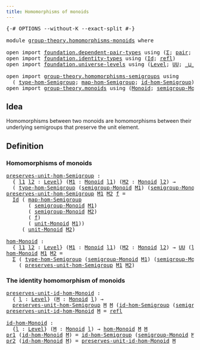 ```yaml
---
title: Homomorphisms of monoids
---
```


<pre class="Agda"><a id="50" class="Symbol">{-#</a> <a id="54" class="Keyword">OPTIONS</a> <a id="62" class="Pragma">--without-K</a> <a id="74" class="Pragma">--exact-split</a> <a id="88" class="Symbol">#-}</a>

<a id="93" class="Keyword">module</a> <a id="100" href="group-theory.homomorphisms-monoids.html" class="Module">group-theory.homomorphisms-monoids</a> <a id="135" class="Keyword">where</a>

<a id="142" class="Keyword">open</a> <a id="147" class="Keyword">import</a> <a id="154" href="foundation.dependent-pair-types.html" class="Module">foundation.dependent-pair-types</a> <a id="186" class="Keyword">using</a> <a id="192" class="Symbol">(</a><a id="193" href="foundation-core.dependent-pair-types.html#515" class="Record">Σ</a><a id="194" class="Symbol">;</a> <a id="196" href="foundation-core.dependent-pair-types.html#588" class="InductiveConstructor">pair</a><a id="200" class="Symbol">;</a> <a id="202" href="foundation-core.dependent-pair-types.html#605" class="Field">pr1</a><a id="205" class="Symbol">;</a> <a id="207" href="foundation-core.dependent-pair-types.html#617" class="Field">pr2</a><a id="210" class="Symbol">)</a>
<a id="212" class="Keyword">open</a> <a id="217" class="Keyword">import</a> <a id="224" href="foundation.identity-types.html" class="Module">foundation.identity-types</a> <a id="250" class="Keyword">using</a> <a id="256" class="Symbol">(</a><a id="257" href="foundation-core.identity-types.html#1767" class="Datatype">Id</a><a id="259" class="Symbol">;</a> <a id="261" href="foundation-core.identity-types.html#1820" class="InductiveConstructor">refl</a><a id="265" class="Symbol">)</a>
<a id="267" class="Keyword">open</a> <a id="272" class="Keyword">import</a> <a id="279" href="foundation.universe-levels.html" class="Module">foundation.universe-levels</a> <a id="306" class="Keyword">using</a> <a id="312" class="Symbol">(</a><a id="313" href="Agda.Primitive.html#597" class="Postulate">Level</a><a id="318" class="Symbol">;</a> <a id="320" href="foundation-core.universe-levels.html#235" class="Primitive">UU</a><a id="322" class="Symbol">;</a> <a id="324" href="Agda.Primitive.html#810" class="Primitive Operator">_⊔_</a><a id="327" class="Symbol">)</a>

<a id="330" class="Keyword">open</a> <a id="335" class="Keyword">import</a> <a id="342" href="group-theory.homomorphisms-semigroups.html" class="Module">group-theory.homomorphisms-semigroups</a> <a id="380" class="Keyword">using</a>
  <a id="388" class="Symbol">(</a> <a id="390" href="group-theory.homomorphisms-semigroups.html#2338" class="Function">type-hom-Semigroup</a><a id="408" class="Symbol">;</a> <a id="410" href="group-theory.homomorphisms-semigroups.html#2476" class="Function">map-hom-Semigroup</a><a id="427" class="Symbol">;</a> <a id="429" href="group-theory.homomorphisms-semigroups.html#4742" class="Function">id-hom-Semigroup</a><a id="445" class="Symbol">)</a>
<a id="447" class="Keyword">open</a> <a id="452" class="Keyword">import</a> <a id="459" href="group-theory.monoids.html" class="Module">group-theory.monoids</a> <a id="480" class="Keyword">using</a> <a id="486" class="Symbol">(</a><a id="487" href="group-theory.monoids.html#1020" class="Function">Monoid</a><a id="493" class="Symbol">;</a> <a id="495" href="group-theory.monoids.html#1105" class="Function">semigroup-Monoid</a><a id="511" class="Symbol">;</a> <a id="513" href="group-theory.monoids.html#2044" class="Function">unit-Monoid</a><a id="524" class="Symbol">)</a>
</pre>
## Idea

Homomorphisms between two monoids are homomorphisms between their underlying semigroups that preserve the unit element.

## Definition

### Homomorphisms of monoids

<pre class="Agda"><a id="preserves-unit-hom-Semigroup"></a><a id="714" href="group-theory.homomorphisms-monoids.html#714" class="Function">preserves-unit-hom-Semigroup</a> <a id="743" class="Symbol">:</a>
  <a id="747" class="Symbol">{</a> <a id="749" href="group-theory.homomorphisms-monoids.html#749" class="Bound">l1</a> <a id="752" href="group-theory.homomorphisms-monoids.html#752" class="Bound">l2</a> <a id="755" class="Symbol">:</a> <a id="757" href="Agda.Primitive.html#597" class="Postulate">Level</a><a id="762" class="Symbol">}</a> <a id="764" class="Symbol">(</a><a id="765" href="group-theory.homomorphisms-monoids.html#765" class="Bound">M1</a> <a id="768" class="Symbol">:</a> <a id="770" href="group-theory.monoids.html#1020" class="Function">Monoid</a> <a id="777" href="group-theory.homomorphisms-monoids.html#749" class="Bound">l1</a><a id="779" class="Symbol">)</a> <a id="781" class="Symbol">(</a><a id="782" href="group-theory.homomorphisms-monoids.html#782" class="Bound">M2</a> <a id="785" class="Symbol">:</a> <a id="787" href="group-theory.monoids.html#1020" class="Function">Monoid</a> <a id="794" href="group-theory.homomorphisms-monoids.html#752" class="Bound">l2</a><a id="796" class="Symbol">)</a> <a id="798" class="Symbol">→</a>
  <a id="802" class="Symbol">(</a> <a id="804" href="group-theory.homomorphisms-semigroups.html#2338" class="Function">type-hom-Semigroup</a> <a id="823" class="Symbol">(</a><a id="824" href="group-theory.monoids.html#1105" class="Function">semigroup-Monoid</a> <a id="841" href="group-theory.homomorphisms-monoids.html#765" class="Bound">M1</a><a id="843" class="Symbol">)</a> <a id="845" class="Symbol">(</a><a id="846" href="group-theory.monoids.html#1105" class="Function">semigroup-Monoid</a> <a id="863" href="group-theory.homomorphisms-monoids.html#782" class="Bound">M2</a><a id="865" class="Symbol">))</a> <a id="868" class="Symbol">→</a> <a id="870" href="foundation-core.universe-levels.html#235" class="Primitive">UU</a> <a id="873" href="group-theory.homomorphisms-monoids.html#752" class="Bound">l2</a>
<a id="876" href="group-theory.homomorphisms-monoids.html#714" class="Function">preserves-unit-hom-Semigroup</a> <a id="905" href="group-theory.homomorphisms-monoids.html#905" class="Bound">M1</a> <a id="908" href="group-theory.homomorphisms-monoids.html#908" class="Bound">M2</a> <a id="911" href="group-theory.homomorphisms-monoids.html#911" class="Bound">f</a> <a id="913" class="Symbol">=</a>
  <a id="917" href="foundation-core.identity-types.html#1767" class="Datatype">Id</a> <a id="920" class="Symbol">(</a> <a id="922" href="group-theory.homomorphisms-semigroups.html#2476" class="Function">map-hom-Semigroup</a>
       <a id="947" class="Symbol">(</a> <a id="949" href="group-theory.monoids.html#1105" class="Function">semigroup-Monoid</a> <a id="966" href="group-theory.homomorphisms-monoids.html#905" class="Bound">M1</a><a id="968" class="Symbol">)</a>
       <a id="977" class="Symbol">(</a> <a id="979" href="group-theory.monoids.html#1105" class="Function">semigroup-Monoid</a> <a id="996" href="group-theory.homomorphisms-monoids.html#908" class="Bound">M2</a><a id="998" class="Symbol">)</a>
       <a id="1007" class="Symbol">(</a> <a id="1009" href="group-theory.homomorphisms-monoids.html#911" class="Bound">f</a><a id="1010" class="Symbol">)</a>
       <a id="1019" class="Symbol">(</a> <a id="1021" href="group-theory.monoids.html#2044" class="Function">unit-Monoid</a> <a id="1033" href="group-theory.homomorphisms-monoids.html#905" class="Bound">M1</a><a id="1035" class="Symbol">))</a>
     <a id="1043" class="Symbol">(</a> <a id="1045" href="group-theory.monoids.html#2044" class="Function">unit-Monoid</a> <a id="1057" href="group-theory.homomorphisms-monoids.html#908" class="Bound">M2</a><a id="1059" class="Symbol">)</a>

<a id="hom-Monoid"></a><a id="1062" href="group-theory.homomorphisms-monoids.html#1062" class="Function">hom-Monoid</a> <a id="1073" class="Symbol">:</a>
  <a id="1077" class="Symbol">{</a> <a id="1079" href="group-theory.homomorphisms-monoids.html#1079" class="Bound">l1</a> <a id="1082" href="group-theory.homomorphisms-monoids.html#1082" class="Bound">l2</a> <a id="1085" class="Symbol">:</a> <a id="1087" href="Agda.Primitive.html#597" class="Postulate">Level</a><a id="1092" class="Symbol">}</a> <a id="1094" class="Symbol">(</a><a id="1095" href="group-theory.homomorphisms-monoids.html#1095" class="Bound">M1</a> <a id="1098" class="Symbol">:</a> <a id="1100" href="group-theory.monoids.html#1020" class="Function">Monoid</a> <a id="1107" href="group-theory.homomorphisms-monoids.html#1079" class="Bound">l1</a><a id="1109" class="Symbol">)</a> <a id="1111" class="Symbol">(</a><a id="1112" href="group-theory.homomorphisms-monoids.html#1112" class="Bound">M2</a> <a id="1115" class="Symbol">:</a> <a id="1117" href="group-theory.monoids.html#1020" class="Function">Monoid</a> <a id="1124" href="group-theory.homomorphisms-monoids.html#1082" class="Bound">l2</a><a id="1126" class="Symbol">)</a> <a id="1128" class="Symbol">→</a> <a id="1130" href="foundation-core.universe-levels.html#235" class="Primitive">UU</a> <a id="1133" class="Symbol">(</a><a id="1134" href="group-theory.homomorphisms-monoids.html#1079" class="Bound">l1</a> <a id="1137" href="Agda.Primitive.html#810" class="Primitive Operator">⊔</a> <a id="1139" href="group-theory.homomorphisms-monoids.html#1082" class="Bound">l2</a><a id="1141" class="Symbol">)</a>
<a id="1143" href="group-theory.homomorphisms-monoids.html#1062" class="Function">hom-Monoid</a> <a id="1154" href="group-theory.homomorphisms-monoids.html#1154" class="Bound">M1</a> <a id="1157" href="group-theory.homomorphisms-monoids.html#1157" class="Bound">M2</a> <a id="1160" class="Symbol">=</a>
  <a id="1164" href="foundation-core.dependent-pair-types.html#515" class="Record">Σ</a> <a id="1166" class="Symbol">(</a> <a id="1168" href="group-theory.homomorphisms-semigroups.html#2338" class="Function">type-hom-Semigroup</a> <a id="1187" class="Symbol">(</a><a id="1188" href="group-theory.monoids.html#1105" class="Function">semigroup-Monoid</a> <a id="1205" href="group-theory.homomorphisms-monoids.html#1154" class="Bound">M1</a><a id="1207" class="Symbol">)</a> <a id="1209" class="Symbol">(</a><a id="1210" href="group-theory.monoids.html#1105" class="Function">semigroup-Monoid</a> <a id="1227" href="group-theory.homomorphisms-monoids.html#1157" class="Bound">M2</a><a id="1229" class="Symbol">))</a>
    <a id="1236" class="Symbol">(</a> <a id="1238" href="group-theory.homomorphisms-monoids.html#714" class="Function">preserves-unit-hom-Semigroup</a> <a id="1267" href="group-theory.homomorphisms-monoids.html#1154" class="Bound">M1</a> <a id="1270" href="group-theory.homomorphisms-monoids.html#1157" class="Bound">M2</a><a id="1272" class="Symbol">)</a>
</pre>
### The identity homomorphism of monoids

<pre class="Agda"><a id="preserves-unit-id-hom-Monoid"></a><a id="1329" href="group-theory.homomorphisms-monoids.html#1329" class="Function">preserves-unit-id-hom-Monoid</a> <a id="1358" class="Symbol">:</a>
  <a id="1362" class="Symbol">{</a> <a id="1364" href="group-theory.homomorphisms-monoids.html#1364" class="Bound">l</a> <a id="1366" class="Symbol">:</a> <a id="1368" href="Agda.Primitive.html#597" class="Postulate">Level</a><a id="1373" class="Symbol">}</a> <a id="1375" class="Symbol">(</a><a id="1376" href="group-theory.homomorphisms-monoids.html#1376" class="Bound">M</a> <a id="1378" class="Symbol">:</a> <a id="1380" href="group-theory.monoids.html#1020" class="Function">Monoid</a> <a id="1387" href="group-theory.homomorphisms-monoids.html#1364" class="Bound">l</a><a id="1388" class="Symbol">)</a> <a id="1390" class="Symbol">→</a>
  <a id="1394" href="group-theory.homomorphisms-monoids.html#714" class="Function">preserves-unit-hom-Semigroup</a> <a id="1423" href="group-theory.homomorphisms-monoids.html#1376" class="Bound">M</a> <a id="1425" href="group-theory.homomorphisms-monoids.html#1376" class="Bound">M</a> <a id="1427" class="Symbol">(</a><a id="1428" href="group-theory.homomorphisms-semigroups.html#4742" class="Function">id-hom-Semigroup</a> <a id="1445" class="Symbol">(</a><a id="1446" href="group-theory.monoids.html#1105" class="Function">semigroup-Monoid</a> <a id="1463" href="group-theory.homomorphisms-monoids.html#1376" class="Bound">M</a><a id="1464" class="Symbol">))</a>
<a id="1467" href="group-theory.homomorphisms-monoids.html#1329" class="Function">preserves-unit-id-hom-Monoid</a> <a id="1496" href="group-theory.homomorphisms-monoids.html#1496" class="Bound">M</a> <a id="1498" class="Symbol">=</a> <a id="1500" href="foundation-core.identity-types.html#1820" class="InductiveConstructor">refl</a>

<a id="id-hom-Monoid"></a><a id="1506" href="group-theory.homomorphisms-monoids.html#1506" class="Function">id-hom-Monoid</a> <a id="1520" class="Symbol">:</a>
  <a id="1524" class="Symbol">{</a><a id="1525" href="group-theory.homomorphisms-monoids.html#1525" class="Bound">l</a> <a id="1527" class="Symbol">:</a> <a id="1529" href="Agda.Primitive.html#597" class="Postulate">Level</a><a id="1534" class="Symbol">}</a> <a id="1536" class="Symbol">(</a><a id="1537" href="group-theory.homomorphisms-monoids.html#1537" class="Bound">M</a> <a id="1539" class="Symbol">:</a> <a id="1541" href="group-theory.monoids.html#1020" class="Function">Monoid</a> <a id="1548" href="group-theory.homomorphisms-monoids.html#1525" class="Bound">l</a><a id="1549" class="Symbol">)</a> <a id="1551" class="Symbol">→</a> <a id="1553" href="group-theory.homomorphisms-monoids.html#1062" class="Function">hom-Monoid</a> <a id="1564" href="group-theory.homomorphisms-monoids.html#1537" class="Bound">M</a> <a id="1566" href="group-theory.homomorphisms-monoids.html#1537" class="Bound">M</a>
<a id="1568" href="foundation-core.dependent-pair-types.html#605" class="Field">pr1</a> <a id="1572" class="Symbol">(</a><a id="1573" href="group-theory.homomorphisms-monoids.html#1506" class="Function">id-hom-Monoid</a> <a id="1587" href="group-theory.homomorphisms-monoids.html#1587" class="Bound">M</a><a id="1588" class="Symbol">)</a> <a id="1590" class="Symbol">=</a> <a id="1592" href="group-theory.homomorphisms-semigroups.html#4742" class="Function">id-hom-Semigroup</a> <a id="1609" class="Symbol">(</a><a id="1610" href="group-theory.monoids.html#1105" class="Function">semigroup-Monoid</a> <a id="1627" href="group-theory.homomorphisms-monoids.html#1587" class="Bound">M</a><a id="1628" class="Symbol">)</a>
<a id="1630" href="foundation-core.dependent-pair-types.html#617" class="Field">pr2</a> <a id="1634" class="Symbol">(</a><a id="1635" href="group-theory.homomorphisms-monoids.html#1506" class="Function">id-hom-Monoid</a> <a id="1649" href="group-theory.homomorphisms-monoids.html#1649" class="Bound">M</a><a id="1650" class="Symbol">)</a> <a id="1652" class="Symbol">=</a> <a id="1654" href="group-theory.homomorphisms-monoids.html#1329" class="Function">preserves-unit-id-hom-Monoid</a> <a id="1683" href="group-theory.homomorphisms-monoids.html#1649" class="Bound">M</a>
</pre>